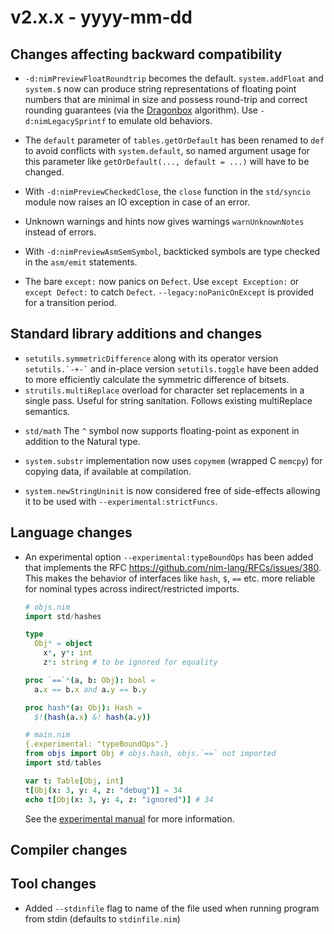 # v2.x.x - yyyy-mm-dd


## Changes affecting backward compatibility

- `-d:nimPreviewFloatRoundtrip` becomes the default. `system.addFloat` and `system.$` now can produce string representations of
floating point numbers that are minimal in size and possess round-trip and correct
rounding guarantees (via the
[Dragonbox](https://raw.githubusercontent.com/jk-jeon/dragonbox/master/other_files/Dragonbox.pdf) algorithm). Use `-d:nimLegacySprintf` to emulate old behaviors.

- The `default` parameter of `tables.getOrDefault` has been renamed to `def` to
  avoid conflicts with `system.default`, so named argument usage for this
  parameter like `getOrDefault(..., default = ...)` will have to be changed.

- With `-d:nimPreviewCheckedClose`, the `close` function in the `std/syncio` module now raises an IO exception in case of an error.

- Unknown warnings and hints now gives warnings `warnUnknownNotes` instead of
errors.

- With `-d:nimPreviewAsmSemSymbol`, backticked symbols are type checked in the `asm/emit` statements.

- The bare `except:` now panics on `Defect`. Use `except Exception:` or `except Defect:` to catch `Defect`. `--legacy:noPanicOnExcept` is provided for a transition period.

## Standard library additions and changes

[//]: # "Additions:"

- `setutils.symmetricDifference` along with its operator version
  `` setutils.`-+-` `` and in-place version `setutils.toggle` have been added
  to more efficiently calculate the symmetric difference of bitsets.
- `strutils.multiReplace` overload for character set replacements in a single pass.
	Useful for string sanitation. Follows existing multiReplace semantics.

[//]: # "Changes:"

- `std/math` The `^` symbol now supports floating-point as exponent in addition to the Natural type.

- `system.substr` implementation now uses `copymem` (wrapped C `memcpy`) for copying data, if available at compilation.
- `system.newStringUninit` is now considered free of side-effects allowing it to be used with `--experimental:strictFuncs`.

## Language changes

- An experimental option `--experimental:typeBoundOps` has been added that
  implements the RFC https://github.com/nim-lang/RFCs/issues/380.
  This makes the behavior of interfaces like `hash`, `$`, `==` etc. more
  reliable for nominal types across indirect/restricted imports.

  ```nim
  # objs.nim
  import std/hashes

  type
    Obj* = object
      x*, y*: int
      z*: string # to be ignored for equality

  proc `==`*(a, b: Obj): bool =
    a.x == b.x and a.y == b.y

  proc hash*(a: Obj): Hash =
    $!(hash(a.x) &! hash(a.y))
  ```

  ```nim
  # main.nim
  {.experimental: "typeBoundOps".}
  from objs import Obj # objs.hash, objs.`==` not imported
  import std/tables

  var t: Table[Obj, int]
  t[Obj(x: 3, y: 4, z: "debug")] = 34
  echo t[Obj(x: 3, y: 4, z: "ignored")] # 34
  ```

  See the [experimental manual](https://nim-lang.github.io/Nim/manual_experimental.html#typeminusbound-overloads)
  for more information.

## Compiler changes


## Tool changes

- Added `--stdinfile` flag to name of the file used when running program from stdin (defaults to `stdinfile.nim`)
